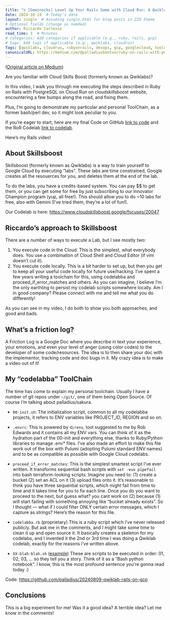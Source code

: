 ```yaml
---
title: "♊ [Geminocks] Level Up Your Rails Game with Cloud Run: A Qwiklabs Deep Dive"
date: 2024-10-19  # Today's date
layout: single  # Assuming single.html for blog posts in ZZO theme
# Optional fields (change as needed)
author: Riccardo Carlesso
read_time: 3  # Minutes
# categories: Add categories if applicable (e.g., ruby, rails, gcp)
# tags: Add tags if applicable (e.g., qwiklabs, cloudrun)
Tags: [qwiklabs, cloudrun, rubyonrails, devops, gcp, googlecloud, toolchain]
canonicalURL: https://medium.com/@palladiusbonton/ruby-on-rails-with-postgresql-on-cloud-run-bdaaf0b26e0b
---
```

([Original article on Medium](https://medium.com/@palladiusbonton/ruby-on-rails-with-postgresql-on-cloud-run-bdaaf0b26e0b))

Are you familiar with Cloud Skills Boost (formerly known as Qwiklabs)?

In this video, I walk you through me executing the steps described in Ruby on Rails with PostgreSQL on Cloud Run on cloudskillsboost website, encountering a few bumps along the road, and fixing them.

Plus, I’m going to demonstrate my particular and personal ToolChain, as a former bash/perl dev, so it might look peculiar to you.

If you’re eager to start, here are my final Code on GitHub [link to code](https://github.com/palladius/20240809-qwiklab-rails-on-gcp) and the RoR Codelab [link to codelab](https://www.cloudskillsboost.google/focuses/20047).

Here’s my Rails video!

## **About Skillsboost**

Skillsboost (formerly known as Qwiklabs) is a way to train yourself to Google Cloud by executing “labs”. These labs are time constrained, Google creates all the resouerces for you, and deletes them at the end of the lab.

To do the labs, you have a credits-based system. You can pay $$ to get them, or you can get some for free by just subscribing to our Innovator Champion program (yup, all free!). This should allow you to do ~10 labs for free, also with Gemini (I’ve tried them, they’re a lot of fun!).

Our Codelab is here: https://www.cloudskillsboost.google/focuses/20047

## **Riccardo’s approach to Skillsboost**

There are a number of ways to execute a Lab, but I see mostly two:

1. You execute code in the Cloud. This is the simplest, what everybody does. You use a combination of Cloud Shell and Cloud Editor (if vim doesn’t cut it).
2. You execute code locally. This is a bit harder to set up, but then you get to keep all your useful code locally for future use/hacking. I’ve spent a few years writing a toolchain for this, using codelabba and proceed_if_error_matches and others. As you can imagine, I believe I’m the only earthling to persist my codelab scripts somewhere locally. Am I in good company? Please connect with me and tell me what you do differently!

As you can see in my video, I do both to show you both approaches, and good and bads.

## **What’s a friction log?**

A Friction Log is a Google Doc where you describe in text your experience, your emotions, and even your level of anger (using color codes) to the developer of some code/resources. The idea is to then share your doc with the implementor, tracking code and doc bugs in it. My crazy idea is to make a video out of it!

## **My “codelabba” ToolChain**

The time has come to explain my personal toolchain. Usually I have a number of git repos under `~/git/`, one of them being Open Source. Of course I’m talking about palladius/sakura.

* `00-init.sh`: The initialization script, common to all my codelabba projects, it refers to ENV variables like PROJECT_ID, REGION and so on.

* `.envrc`: This is powered by `direnv`, tool suggested to me by Rob Edwards and it contains all my ENV vars. You can think of it as the hydration part of the 00-init and everything else, thanks to Ruby/Python libraries to manage .env* files. I’ve also made an effort to make this file work out of the box with Pulumi (adopting Pulumi standard ENV names) and to be as compatible as possible with Google Cloud codelabs.

* `proceed_if_error_matches`: This is the simplest smartest script I’ve ever written. It transforms sequential bash scripts with `set -euo pipefail` into bash terraform-looking scripts. Imagine you need to: (1) create a bucket (2) set an ACL on it (3) upload files onto it. It’s reasonable to think you have three sequential scripts, which might fail from time to time and it takes time for you to fix each line. Once you do you want to proceed to the next, but guess what? you cant work on (2) because (1) will start failing with something annoying like “bucket already exists”. So I thought — what if I could filter ONLY certain error messages, which I capture as strings? Here’s the reason for this file.

* `codelabba.rb` (proprietary) This is a ruby script which I’ve never released publicly. But ask me in the comments, and I might take some time to clean it up and open source it. It basically creates a skeleton for my codelabs, and I invented it the 2nd or 3rd time I was doing a Qwiklab codelab, exactly for the reasons i’ve written above.

* `XX-blah-blah.sh` ([example](https://github.com/palladius/20240809-qwiklab-rails-on-gcp)) These are scripts to be executed in order: 01, 02, 03, … so they tell you a story. Think of it as a “Bash python notebook”. I know, this is the most profound sentence you’re gonna read today :)

Code: https://github.com/palladius/20240809-qwiklab-rails-on-gcp

## Conclusions

This is a big experiment for me! Was it a good idea? A terrible idea? Let me know in the comments!


